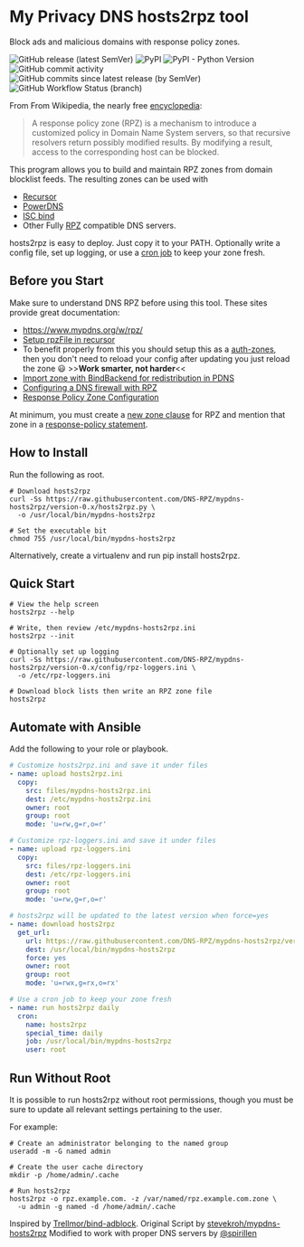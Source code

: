 # My Privacy DNS hosts2rpz tool
Block ads and malicious domains with response policy zones.

![GitHub release (latest SemVer)](https://img.shields.io/github/v/release/DNS-RPZ/mypdns-hosts2rpz?sort=semver)
![PyPI](https://img.shields.io/pypi/v/mypdns-hosts2rpz)
![PyPI - Python Version](https://img.shields.io/pypi/pyversions/mypdns-hosts2rpz)
![GitHub commit activity](https://img.shields.io/github/commit-activity/y/DNS-RPZ/mypdns-hosts2rpz)
![GitHub commits since latest release (by SemVer)](https://img.shields.io/github/commits-since/DNS-RPZ/mypdns-hosts2rpz/latest/master?sort=semver)
![GitHub Workflow Status (branch)](https://img.shields.io/github/workflow/status/DNS-RPZ/mypdns-hosts2rpz/CI/master)

From From Wikipedia, the nearly free
[encyclopedia](https://en.wikipedia.org/wiki/Response_policy_zone):

> A response policy zone (RPZ) is a mechanism to introduce a customized 
> policy in Domain Name System servers, so that recursive resolvers 
> return possibly modified results. By modifying a result, access to the 
> corresponding host can be blocked. 

This program allows you to build and maintain RPZ zones from domain 
blocklist feeds. The resulting zones can be used with 
 - [Recursor](https://www.powerdns.com/recursor.html)
 - [PowerDNS](https://www.powerdns.com/auth.html) 
 - [ISC bind](https://www.isc.org/bind/)
 - Other Fully [RPZ](https://www.mypdns.org/w/rpz/) compatible DNS servers.

hosts2rpz is easy to deploy. Just copy it to your PATH. Optionally
write a config file, set up logging, or use a
[cron job](https://en.wikipedia.org/wiki/Cron) to keep your zone fresh.

## Before you Start
Make sure to understand DNS RPZ before using this tool. These sites
provide great documentation:
 - https://www.mypdns.org/w/rpz/
 - [Setup rpzFile in recursor](https://doc.powerdns.com/recursor/lua-config/rpz.html)
 - To benefit properly from this you should setup this as a [auth-zones](https://doc.powerdns.com/recursor/settings.html#auth-zones),
	then you don't need to reload your config after updating you just reload the zone :smiley: >>**Work smarter, not harder**<<
 - [Import zone with BindBackend for redistribution in PDNS](https://doc.powerdns.com/authoritative/backends/bind.html)
 - [Configuring a DNS firewall with RPZ](https://www.zytrax.com/books/dns/ch9/rpz.html)
 - [Response Policy Zone Configuration](https://www.zytrax.com/books/dns/ch7/rpz.html)
 
At minimum, you must create a [new zone clause](https://raw.githubusercontent.com/DNS-RPZ/mypdns-hosts2rpz/version-0.x/test/system/named_zone_centos.conf) 
for RPZ and mention that zone in a [response-policy statement](https://raw.githubusercontent.com/DNS-RPZ/mypdns-hosts2rpz/version-0.x/test/system/named_policy.conf).
 
## How to Install
Run the following as root.
```shell script
# Download hosts2rpz
curl -Ss https://raw.githubusercontent.com/DNS-RPZ/mypdns-hosts2rpz/version-0.x/hosts2rpz.py \
  -o /usr/local/bin/mypdns-hosts2rpz

# Set the executable bit
chmod 755 /usr/local/bin/mypdns-hosts2rpz
```
Alternatively, create a virtualenv and run pip install hosts2rpz.

## Quick Start
```shell script
# View the help screen
hosts2rpz --help

# Write, then review /etc/mypdns-hosts2rpz.ini
hosts2rpz --init

# Optionally set up logging
curl -Ss https://raw.githubusercontent.com/DNS-RPZ/mypdns-hosts2rpz/version-0.x/config/rpz-loggers.ini \
  -o /etc/rpz-loggers.ini

# Download block lists then write an RPZ zone file
hosts2rpz
```
 
## Automate with Ansible
Add the following to your role or playbook.

```yaml
# Customize hosts2rpz.ini and save it under files
- name: upload hosts2rpz.ini
  copy:
    src: files/mypdns-hosts2rpz.ini
    dest: /etc/mypdns-hosts2rpz.ini
    owner: root
    group: root
    mode: 'u=rw,g=r,o=r'

# Customize rpz-loggers.ini and save it under files
- name: upload rpz-loggers.ini
  copy:
    src: files/rpz-loggers.ini
    dest: /etc/rpz-loggers.ini
    owner: root
    group: root
    mode: 'u=rw,g=r,o=r'

# hosts2rpz will be updated to the latest version when force=yes
- name: download hosts2rpz
  get_url:
    url: https://raw.githubusercontent.com/DNS-RPZ/mypdns-hosts2rpz/version-0.x/hosts2rpz.py
    dest: /usr/local/bin/mypdns-hosts2rpz
    force: yes
    owner: root
    group: root
    mode: 'u=rwx,g=rx,o=rx'

# Use a cron job to keep your zone fresh
- name: run hosts2rpz daily
  cron:
    name: hosts2rpz
    special_time: daily
    job: /usr/local/bin/mypdns-hosts2rpz
    user: root
```

## Run Without Root
It is possible to run hosts2rpz without root permissions, though you must
be sure to update all relevant settings pertaining to the user.

For example:
```shell script
# Create an administrator belonging to the named group
useradd -m -G named admin

# Create the user cache directory
mkdir -p /home/admin/.cache

# Run hosts2rpz
hosts2rpz -o rpz.example.com. -z /var/named/rpz.example.com.zone \
  -u admin -g named -d /home/admin/.cache
```

Inspired by [Trellmor/bind-adblock](https://github.com/Trellmor/bind-adblock).
Original Script by [stevekroh/mypdns-hosts2rpz](https://github.com/stevekroh/mypdns-hosts2rpz)
Modified to work with proper DNS servers by [@spirillen](https://www.mypdns.org/p/Spirillen/)
